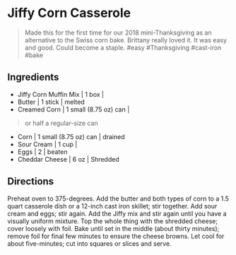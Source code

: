 # Jiffy Corn Casserole
> Made this for the first time for our 2018 mini-Thanksgiving as an alternative to the Swiss corn bake. Brittany really loved it. It was easy and good. Could become a staple. #easy #Thanksgiving #cast-iron #bake

## Ingredients
- Jiffy Corn Muffin Mix | 1 box |
- Butter | 1 stick | melted
- Creamed Corn | 1 small (8.75 oz) can |
> or half a regular-size can
- Corn | 1 small (8.75 oz) can | drained
- Sour Cream | 1 cup |
- Eggs | 2 | beaten
- Cheddar Cheese | 6 oz | Shredded

## Directions
Preheat oven to 375-degrees. 
Add the butter and both types of corn to a 1.5 quart casserole dish or a 12-inch cast iron skillet; stir together. 
Add sour cream and eggs; stir again. 
Add the Jiffy mix and stir again until you have a visually uniform mixture. 
Top the whole thing with the shredded cheese; cover loosely with foil. 
Bake until set in the middle (about thirty minutes); remove foil for final few minutes to ensure the cheese browns. 
Let cool for about five-minutes; cut into squares or slices and serve. 